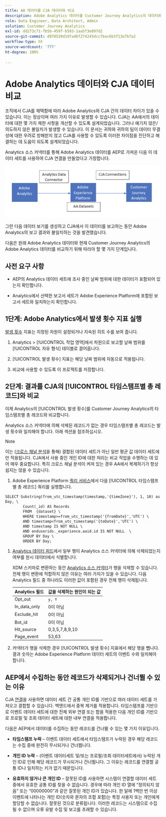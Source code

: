 ```yaml
---
title: AA 데이터를 CJA 데이터와 비교
description: Adobe Analytics 데이터를 Customer Journey Analytics의 데이터와 비교하는 방법 알아보기
role: Data Engineer, Data Architect, Admin
solution: Customer Journey Analytics
exl-id: dd273c71-fb5b-459f-b593-1aa5f3e897d2
source-git-commit: d970539d19fad6f274245dcc7bac6b3f13e7b7a2
workflow-type: ht
source-wordcount: '777'
ht-degree: 100%

---
```


# Adobe Analytics 데이터와 CJA 데이터 비교

조직에서 CJA를 채택함에 따라 Adobe Analytics와 CJA 간의 데이터 차이가 있을 수 있습니다. 이는 정상이며 여러 가지 이유로 발생할 수 있습니다. CJA는 AA에서의 데이터에 대한 몇 가지 제한 사항을 개선할 수 있도록 설계되었습니다. 그러나 예기치 않은/의도하지 않은 불일치가 발생할 수 있습니다. 이 문서는 귀하와 귀하의 팀이 데이터 무결성에 대한 우려로 방해받지 않고 CJA를 사용할 수 있도록 이러한 차이점을 진단하고 해결하는 데 도움이 되도록 설계되었습니다.

Analytics 소스 커넥터를 통해 Adobe Analytics 데이터를 AEP로 가져온 다음 이 데이터 세트를 사용하여 CJA 연결을 만들었다고 가정합니다.

![데이터 흐름](assets/compare.png)

그런 다음 데이터 보기를 생성하고 CJA에서 이 데이터를 보고하는 동안 Adobe Analytics의 보고 결과와 불일치하는 것을 발견했습니다.

다음은 원래 Adobe Analytics 데이터와 현재 Customer Journey Analytics의 Adobe Analytics 데이터를 비교하기 위해 따라야 할 몇 가지 단계입니다.

## 사전 요구 사항

* AEP의 Analytics 데이터 세트에 조사 중인 날짜 범위에 대한 데이터가 포함되어 있는지 확인합니다.

* Analytics에서 선택한 보고서 세트가 Adobe Experience Platform에 포함된 보고서 세트와 일치하는지 확인합니다.

## 1단계: Adobe Analytics에서 발생 횟수 지표 실행

[발생 횟수](https://experienceleague.adobe.com/docs/analytics/components/metrics/occurrences.html?lang=ko-KR) 지표는 지정된 차원이 설정되거나 지속된 히트 수를 보여 줍니다.

1. Analytics > [!UICONTROL 작업 영역]에서 차원으로 보고할 날짜 범위를 [!UICONTROL 자유 형식] 테이블로 끌어옵니다.

1. [!UICONTROL 발생 횟수] 지표는 해당 날짜 범위에 자동으로 적용됩니다.

1. 비교에 사용할 수 있도록 이 프로젝트를 저장합니다.

## 2단계: 결과를 CJA의 [!UICONTROL 타임스탬프별 총 레코드]와 비교

이제 Analytics의 [!UICONTROL 발생 횟수]를 Customer Journey Analytics의 타임스탬프별 총 레코드와 비교합니다.

Analytics 소스 커넥터에 의해 삭제된 레코드가 없는 경우 타임스탬프별 총 레코드는 발생 횟수와 일치해야 합니다. 아래 섹션을 참조하십시오.

>[!NOTE]
>
>이는 ([크로스 채널 분석](/help/connections/cca/overview.md)을 통해) 결합된 데이터 세트가 아닌 일반 평균 값 데이터 세트에만 적용됩니다. CJA에서 사용 중인 개인 ID에 대한 처리는 비교 작업을 수행하는 데 있어 매우 중요합니다. 특히 크로스 채널 분석이 켜져 있는 경우 AA에서 복제하기가 항상 쉽지는 않을 수 있습니다.

1. Adobe Experience Platform [쿼리 서비스](https://experienceleague.adobe.com/docs/experience-platform/query/best-practices/adobe-analytics.html)에서 다음 [!UICONTROL 타임스탬프별 총 레코드] 쿼리를 실행합니다.

```
SELECT Substring(from_utc_timestamp(timestamp,'{timeZone}'), 1, 10) as Day, \ 
        Count(_id) AS Records 
        FROM  {dataset} \ 
        WHERE timestamp>=from_utc_timestamp('{fromDate}','UTC') \ 
        AND timestamp<from_utc_timestamp('{toDate}','UTC') \ 
        AND timestamp IS NOT NULL \ 
        AND enduserids._experience.aaid.id IS NOT NULL  \ 
        GROUP BY Day \ 
        ORDER BY Day; 
```

1. [Analytics 데이터 피드](https://experienceleague.adobe.com/docs/analytics/export/analytics-data-feed/data-feed-contents/datafeeds-reference.html?lang=ko-KR)에서 일부 행이 Analytics 소스 커넥터에 의해 삭제되었는지 여부를 원시 데이터에서 식별합니다.

   XDM 스키마로 변환하는 동안 [Analytics 소스 커넥터](https://experienceleague.adobe.com/docs/experience-platform/sources/ui-tutorials/create/adobe-applications/analytics.html)가 행을 삭제할 수 있습니다. 전체 행이 변환에 적합하지 않은 이유는 여러 가지가 있을 수 있습니다. 다음 Analytics 필드 중 하나라도 이러한 값이 포함된 경우 전체 행이 삭제됩니다.

   | Analytics 필드 | 값을 삭제하는 원인이 되는 값 |
   | --- | --- |
   | Opt_out | `y, Y` |
   | In_data_only | 0이 아님 |
   | Exclude_hit | 0이 아님 |
   | Bot_id | 0이 아님 |
   | Hit_source | 0,3,5,7,8,9,10 |
   | Page_event | 53,63 |

1. 커넥터가 행을 삭제한 경우 [!UICONTROL 발생 횟수] 지표에서 해당 행을 뺍니다. 결과 숫자는 Adobe Experience Platform 데이터 세트의 이벤트 수와 일치해야 합니다.

## AEP에서 수집하는 동안 레코드가 삭제되거나 건너뛸 수 있는 이유

CJA [연결](/help/connections/create-connection.md)을 사용하면 데이터 세트 간 공통 개인 ID를 기반으로 여러 데이터 세트를 가져오고 결합할 수 있습니다. 백엔드에서 중복 제거를 적용합니다. 타임스탬프를 기반으로 이벤트 데이터 세트에 대한 전체 외부 연결 또는 합을 적용한 다음 개인 ID를 기반으로 프로필 및 조회 데이터 세트에 대한 내부 연결을 적용합니다.

다음은 AEP에서 데이터를 수집하는 동안 레코드를 건너뛸 수 있는 몇 가지 이유입니다.

* **타임스탬프 누락** – 이벤트 데이터 세트에서 타임스탬프가 누락된 경우 해당 레코드는 수집 중에 완전히 무시되거나 건너뜁니다.

* **개인 ID 누락** – (이벤트 데이터세트 및/또는 프로필/조회 데이터세트에서) 누락된 개인 ID로 인해 해당 레코드가 무시되거나 건너뜁니다. 그 이유는 레코드를 연결할 공통 ID나 일치하는 키가 없기 때문입니다.

* **유효하지 않거나 큰 개인 ID** – 잘못된 ID를 사용하면 시스템이 연결할 데이터 세트 중에서 유효한 공통 ID를 찾을 수 없습니다. 경우에 따라 개인 ID 열에 “정의되지 않음” 또는 “00000000”과 같은 잘못된 개인 ID가 있습니다. 한 달에 1백만 번 이상 이벤트에 나타나는 개인 ID(숫자와 문자의 조합 포함)는 특정 사용자 또는 개인에게 할당할 수 없습니다. 잘못된 것으로 분류됩니다. 이러한 레코드는 시스템으로 수집될 수 없으며 오류 유발 수집 및 보고를 초래할 수 있습니다.
